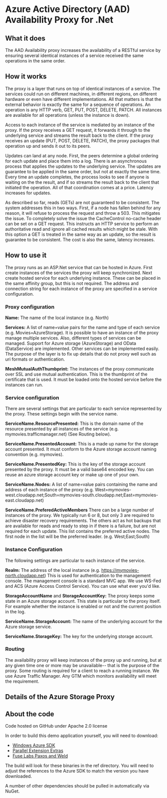 # Azure Active Directory (AAD) Availability Proxy for .Net

## What it does

The AAD Availability proxy increases the availability of a RESTful service by ensuring several identical instances of a service received the same operations in the same order.

## How it works

The proxy is a layer that runs on top of identical instances of a service.  The services could run on different machines, in different regions, on different hardware or even have different implementations.  All that matters is that the external behavior is exactly the same for a sequence of operations.  An operation is any HTTP verb, GET, PUT, POST, DELETE, PATCH.  All instances are available for all operations (unless the instance is down).

Access to each instance of the service is mediated by an instance of the proxy.  If the proxy receives a GET request, it forwards it through to the underlying service and streams the result back to the client.  If the proxy receives an update (PUT, POST, DELETE, PATCH), the proxy packages that operation up and sends it out to its peers.  

Updates can land at any node.  First, the peers determine a global ordering for each update and place them into a log.  There is an asynchronous process that applies the updates to the underlying service.  The updates are guarantee to be applied in the same order, but not at exactly the same time.  Every time an update completes, the process looks to see if anyone is waiting on the the result, and if so streams the result back to the client that initiated the operation.  All of that coordination comes at a price.  Latency increases for updates.  

As described so far, reads (GETs) are not guaranteed to be consistent.  The system addresses this in two ways.  First, if a node has fallen behind for any reason, it will refuse to process the request and throw a 503.  This mitigates the issue.  To completely solve the issue the CacheControl no-cache header can be set on a GET request.  This instructs an HTTP service to perform an authoritative read and ignore all cached results which might be stale.  With this option a GET is treated in the same way as an update, so the result is guarantee to be consistent.  The cost is also the same, latency increases.  

## How to use it

The proxy runs as an ASP.Net service that can be hosted in Azure.  First create instances of the services the proxy will keep synchronized.  Next create hosted service for each underlying instance.  These can be placed in the same affinity group, but this is not required.  The address and connection string for each instance of the proxy are specified in a service configuration.  

### Proxy configuration

**Name:** The name of the local instance (e.g. North)

**Services:** A list of name=value pairs for the name and type of each service (e.g. Movies=AzureStorage).  It is possible to have an instance of the proxy manage multiple services.  Also, different types of services can be managed.  Support for Azure storage (AzureStorage) and OData (DataService) are implemented.  Other services can be implemented easily.  The purpose of the layer is to fix up details that do not proxy well such as uri formats or authentication.  

**MeshMutualAuthThumbprint:** The instances of the proxy communicate over SSL and use mutual authentication.  This is the thumbprint of the certificate that is used.  It must be loaded onto the hosted service before the instances can run.

### Service configuration

There are several settings that are particular to each service represented by the proxy.  These settings begin with the service name.

**ServiceName.ResourcePresented:**  This is the domain name of the resource presented by all instances of the service (e.g. mymovies.trafficmanager.net) (See Routing below).

**ServiceName.PresentedAccount:** This is a made up name for the storage account presented.  It must conform to the Azure storage account naming convention  (e.g. mymovies).

**ServiceName.PresentedKey:** This is the key of the storage account presented by the proxy.  It must be a valid base64 encoded key.  You can reuse an azure storage account key or make up one of your own.

**ServiceName.Nodes:** A list of name=value pairs containing the name and address of each instance of the proxy (e.g. West=mymovies-west.cloudapp.net;South=mymovies-south.cloudapp.net;East=mymovies-east.cloudapp.net)

**ServiceName.PreferedActiveMembers** There can be a large number of instances of the proxy.  We typically run 6 or 8, but only 3 are required to achieve disaster recovery requirements.  The others act as hot backups that are available for reads and ready to step in if there is a failure, but are not required for each update.  This list contains the preferred active nodes.  The first node in the list will be the preferred leader.  (e.g. West;East;South)

### Instance Configuration

The following settings are particular to each instance of the service.

**Realm:** The address of the local instance (e.g. https://mymovies-north.cloudapp.net)  This is used for authentication to the management console.  The management console is a standard MVC app.  We use WS-Fed and ACS (Azure Access Control Service).  You can use what ever you'd like.

**StorageAccountName** and **StorageAccountKey:** The proxy keeps some state in an Azure storage account.  This state is particular to the proxy itself.  For example whether the instance is enabled or not and the current position in the log.  

**ServiceName.StorageAccount:** The name of the underlying account for the Azure storage service.

**ServiceName.StorageKey:** The key for the underlying storage account.

### Routing

The availability proxy will keep instances of the proxy up and running, but at any given time one or more may be unavailable-- that is the purpose of the proxy.  Some routing is required for a client to reach a running instance.  We use Azure Traffic Manager.  Any GTM which monitors availability will meet the requirement.

## Details of the Azure Storage Proxy

## About the code

Code hosted on GitHub under Apache 2.0 license

In order to build this demo application yourself, you will need to download:

- [Windows Azure SDK](http://www.windowsazure.com/en-us/develop/downloads/ "Windows Azure SDK")
- [Parallel Extension Extras](http://code.msdn.microsoft.com/ParExtSamples "Parallel Extensions Extras")
- [Fuse Labs Paxos and Weld](http://www.microsoft.com/en-us/download/details.aspx?id=38796 "Fuse Labs Paxos and Weld")

The build will look for these binaries in the ref directory.  You will need to adjust the references to the Azure SDK to match the version you have downloaded.

A number of other dependencies should be pulled in automatically via NuGet.